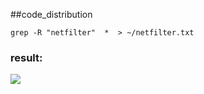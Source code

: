 ##code_distribution


	grep -R "netfilter"  *  > ~/netfilter.txt

### result:



![](https://github.com/latermonk/Kernel_in_Practise/raw/master/66_netfilter/img/00.png)

